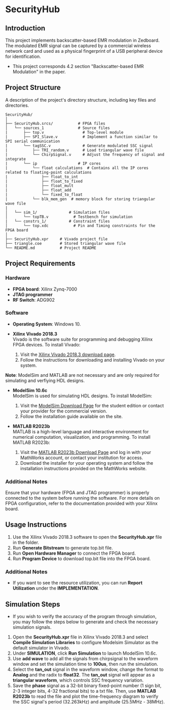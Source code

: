 # SecurityHub

## Introduction
This project implements backscatter-based EMR modulation in Zedboard. The modulated EMR signal can be captured by a commercial wireless network card and used as a physical fingerprint of a USB peripheral device for identification. 
+ This project corresponds 4.2 section "Backscatter-based EMR Modulation" in the paper.

## Project Structure
A description of the project's directory structure, including key files and directories.

```plaintext
SecurityHub/
│
├── SecurityHub.srcs/           # FPGA files
│   └── sources_1               # Source files
|       ├── top.v                 # Top-level module
|       ├── SPI_Slave.v           # Implement a function similar to SPI serial communication
|       └── tagSSC.v              # Generate modulated SSC signal
|           ├── TRI_random.v      # Load triangular wave file
|           └── ChirpSignal.v     # Adjust the frequency of signal and integrate
|       └── ip                  # IP cores
|           └── float calculations  # Contains all the IP cores related to floating-point calculations
|               ├── float_to_int     
|               ├── float_to_fixed     
|               ├── float_mult
|               ├── float_add
|               └── fixed_to_float  
|           └── blk_mem_gen  # memory block for storing triangular wave file       
| 
│   └── sim_1/              # Simulation files
│       └── topTB.v           # Testbench for simulation
|   └── constrs_1/          # Constraint files
│       └── top.xdc           # Pin and Timing constraints for the FPGA board
│
├── SecurityHub.xpr     # Vivado project file
├── triangle.coe        # Stored triangular wave file
└── README.md           # Project README
```

## Project Requirements

### Hardware
- **FPGA board**: Xilinx Zynq-7000
- **JTAG programmer**
- **RF Switch**: ADG902

### Software
- **Operating System**: Windows 10.

- **Xilinx Vivado 2018.3**  
  Vivado is the software suite for programming and debugging Xilinx FPGA devices. To install Vivado:
  1. Visit the [Xilinx Vivado 2018.3 download page](https://www.xilinx.com/support/download/index.html/content/xilinx/en/downloadNav/vivado-design-tools/archive.html).
  2. Follow the instructions for downloading and installing Vivado on your system.

**Note**: ModelSim and MATLAB are not necessary and are only required for simulating and verfiying HDL designs.

- **ModelSim 10.6c**  
  ModelSim is used for simulating HDL designs. To install ModelSim:
  1. Visit the [ModelSim Download Page](https://www.mentor.com/company/higher_ed/modelsim-student-edition) for the student edition or contact your provider for the commercial version.
  2. Follow the installation guide available on the site.

- **MATLAB R2023b**  
  MATLAB is a high-level language and interactive environment for numerical computation, visualization, and programming. To install MATLAB R2023b:

  1. Visit the [MATLAB R2023b Download Page](https://www.mathworks.com/downloads) and log in with your MathWorks account, or contact your institution for access.
  2. Download the installer for your operating system and follow the installation instructions provided on the MathWorks website.


### Additional Notes
Ensure that your hardware (FPGA and JTAG programmer) is properly connected to the system before running the software. For more details on FPGA configuration, refer to the documentation provided with your Xilinx board.


## Usage Instructions
1. Use the Xilinx Vivado 2018.3 software to open the **SecurityHub.xpr** file in the folder.
2. Run **Generate Bitstream** to generate top.bit file.
3. Run **Open Hardware Manager** to connect the FPGA board.
4. Run **Program Device** to download top.bit file into the FPGA board.
### Additional Notes
+ If you want to see the resource utilization, you can run **Report Utilization** under the **IMPLEMENTATION**.


## Simulation Steps
+ If you wish to verify the accuracy of the program through simulation, you may follow the steps below to generate and check the necessary simulation signals.
 
1. Open the **SecurityHub.xpr** file in Xilinx Vivado 2018.3 and select **Compile Simulation Libraries** to configure Modelsim Simulator as the default simulator in Vivado.
2. Under **SIMULATION**, click **Run Simulation** to launch ModelSim 10.6c.  
3. Use **add wave** to add all the signals from chirpsignal to the waveform window and set the simulation time to **100us**, then run the simulation.  
4. Select the **tan_out** signal in the waveform window, change the format to **Analog** and the radix to **float32**. The **tan_out** signal will appear as a **triangular waveform**, which controls SSC frequency variation.  
5. Save the **phase** signal as a 32-bit binary fixed-point number (1 sign bit, 2-3 integer bits, 4-32 fractional bits) to a txt file. Then, use **MATLAB R2023b** to read the file and plot the time-frequency diagram to verify the SSC signal's period (32.263kHz) and amplitude (25.5MHz - 38MHz).